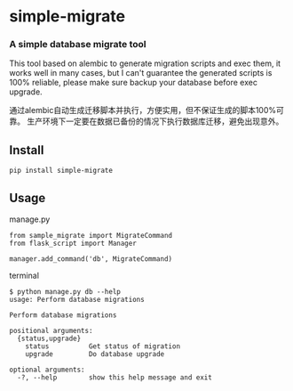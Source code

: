 # simple-migrate

### A simple database migrate tool

This tool based on alembic to generate migration scripts and exec them,
it works well in many cases, but I can't guarantee the generated scripts
is 100% reliable, please make sure backup your database before exec upgrade.

通过alembic自动生成迁移脚本并执行，方便实用，但不保证生成的脚本100%可靠。
生产环境下一定要在数据已备份的情况下执行数据库迁移，避免出现意外。

## Install

    pip install simple-migrate


## Usage

manage.py
```
from sample_migrate import MigrateCommand
from flask_script import Manager

manager.add_command('db', MigrateCommand)
```

terminal
```
$ python manage.py db --help
usage: Perform database migrations

Perform database migrations

positional arguments:
  {status,upgrade}
    status          Get status of migration
    upgrade         Do database upgrade

optional arguments:
  -?, --help        show this help message and exit
```
